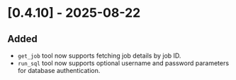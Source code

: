 # [0.4.10] - 2025-08-22

## Added

- `get_job` tool now supports fetching job details by job ID.
- `run_sql` tool now supports optional username and password parameters for database authentication.
